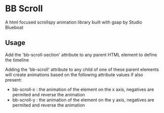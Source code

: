 # BB Scroll
A html focused scrollspy animation library built with gsap by Studio Blueboat

## Usage
Add the 'bb-scroll-section' attribute to any parent HTML element to define the timeline

Adding the 'bb-scroll' attribute to any child of one of these parent elements will create animations based on the following attribute values if also present:

+ bb-scroll-x : the animation of the element on the x axis, negatives are permited and reverse the animation
+ bb-scroll-y : the animation of the element on the y axis, negatives are permited and reverse the animation
